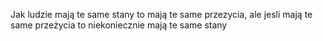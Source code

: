 Jak ludzie mają te same stany to mają te same przezycia, ale jesli mają te same przeżycia to niekoniecznie mają te same stany